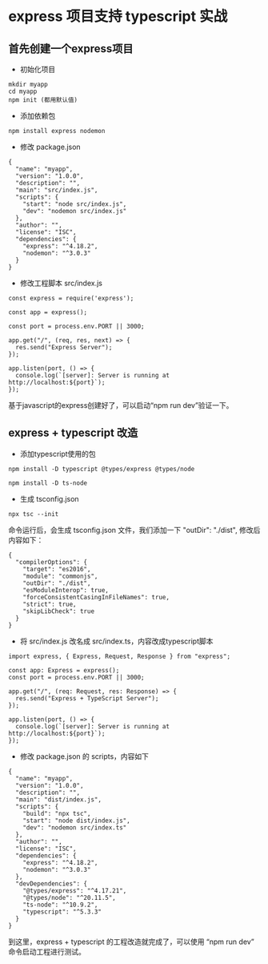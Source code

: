 # express 项目支持 typescript 实战

## 首先创建一个express项目

* 初始化项目

``` shell
mkdir myapp
cd myapp
npm init (都用默认值)
```

* 添加依赖包

``` shell
npm install express nodemon
```

* 修改 package.json

``` shell
{
  "name": "myapp",
  "version": "1.0.0",
  "description": "",
  "main": "src/index.js",
  "scripts": {
    "start": "node src/index.js",
    "dev": "nodemon src/index.js"
  },
  "author": "",
  "license": "ISC",
  "dependencies": {
    "express": "^4.18.2",
    "nodemon": "^3.0.3"
  }
}
```

* 修改工程脚本 src/index.js

``` shell
const express = require('express');

const app = express();

const port = process.env.PORT || 3000;

app.get("/", (req, res, next) => {
  res.send("Express Server");
});

app.listen(port, () => {
  console.log(`[server]: Server is running at http://localhost:${port}`);
});
```

基于javascript的express创建好了，可以启动“npm run dev”验证一下。

## express + typescript 改造

* 添加typescript使用的包

``` shell
npm install -D typescript @types/express @types/node

npm install -D ts-node
```

* 生成 tsconfig.json

``` shell
npx tsc --init
```

命令运行后，会生成 tsconfig.json 文件，我们添加一下 "outDir": "./dist", 修改后内容如下：

``` shell
{
  "compilerOptions": {
    "target": "es2016",
    "module": "commonjs",
    "outDir": "./dist",
    "esModuleInterop": true,
    "forceConsistentCasingInFileNames": true,
    "strict": true,
    "skipLibCheck": true
  }
}
```

* 将 src/index.js 改名成 src/index.ts，内容改成typescript脚本

``` shell
import express, { Express, Request, Response } from "express";

const app: Express = express();
const port = process.env.PORT || 3000;

app.get("/", (req: Request, res: Response) => {
  res.send("Express + TypeScript Server");
});

app.listen(port, () => {
  console.log(`[server]: Server is running at http://localhost:${port}`);
});
```

* 修改 package.json 的 scripts，内容如下

``` shell
{
  "name": "myapp",
  "version": "1.0.0",
  "description": "",
  "main": "dist/index.js",
  "scripts": {
    "build": "npx tsc",
    "start": "node dist/index.js",
    "dev": "nodemon src/index.ts"
  },
  "author": "",
  "license": "ISC",
  "dependencies": {
    "express": "^4.18.2",
    "nodemon": "^3.0.3"
  },
  "devDependencies": {
    "@types/express": "^4.17.21",
    "@types/node": "^20.11.5",
    "ts-node": "^10.9.2",
    "typescript": "^5.3.3"
  }
}
```

到这里，express + typescript 的工程改造就完成了，可以使用 “npm run dev” 命令启动工程进行测试。

